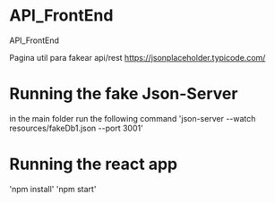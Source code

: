 # API_FrontEnd
API_FrontEnd

Pagina util para fakear api/rest
https://jsonplaceholder.typicode.com/

# Running the fake Json-Server
in the main folder run the following command 
'json-server --watch resources/fakeDb1.json --port 3001'

# Running the react app
'npm install'
'npm start'
